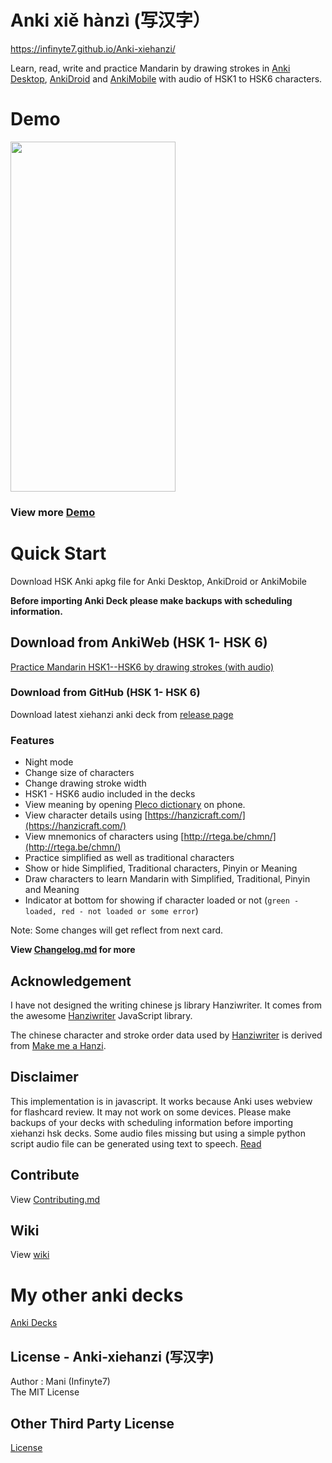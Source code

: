 # Anki xiě hànzì (写汉字）

https://infinyte7.github.io/Anki-xiehanzi/

Learn, read, write and practice Mandarin by drawing strokes in [Anki Desktop](https://apps.ankiweb.net/), [AnkiDroid](https://play.google.com/store/apps/details?id=com.ichi2.anki) and [AnkiMobile](https://apps.apple.com/us/app/ankimobile-flashcards/id373493387) with audio of HSK1 to HSK6 characters. 

# Demo

<img src="https://github.com/infinyte7/Anki-xiehanzi/blob/master/image/xiehanzi_anki_demo.gif?raw=true" height="560" width="264"></img>

### View more [Demo](Demo.md)

# Quick Start
Download HSK Anki apkg file for Anki Desktop, AnkiDroid or AnkiMobile

**Before importing Anki Deck please make backups with scheduling information.**

## Download from AnkiWeb (HSK 1- HSK 6)
[Practice Mandarin HSK1--HSK6 by drawing strokes (with audio)](https://ankiweb.net/shared/info/119943820)

### Download from GitHub (HSK 1- HSK 6)
Download latest xiehanzi anki deck from [release page](https://github.com/infinyte7/Anki-xiehanzi/releases)

### Features
- Night mode
- Change size of characters
- Change drawing stroke width
- HSK1 - HSK6 audio included in the decks
- View meaning by opening [Pleco dictionary](https://www.pleco.com/) on phone.
- View character details using [https://hanzicraft.com/](https://hanzicraft.com/) 
- View mnemonics of characters using [http://rtega.be/chmn/](http://rtega.be/chmn/)
- Practice simplified as well as traditional characters
- Show or hide Simplified, Traditional characters, Pinyin or Meaning
- Draw characters to learn Mandarin with Simplified, Traditional, Pinyin and Meaning
- Indicator at bottom for showing if character loaded or not (```green - loaded, red - not loaded or some error```)

Note: Some changes will get reflect from next card.

**View [Changelog.md](https://github.com/infinyte7/Anki-xiehanzi/blob/master/Changelog.md) for more**

## Acknowledgement
I have not designed the writing chinese js library Hanziwriter. It comes from the awesome [Hanziwriter](https://hanziwriter.org) JavaScript library. 

The chinese character and stroke order data used by [Hanziwriter](https://github.com/chanind/hanzi-writer)
is derived from [ Make me a Hanzi](https://github.com/skishore/makemeahanzi).
  
## Disclaimer
 This implementation is in javascript. It works because Anki uses webview for flashcard review. It may not work on some devices. Please make backups of your decks with scheduling information before importing xiehanzi hsk decks.
 Some audio files missing but using a simple python script audio file can be generated using text to speech. [Read](https://github.com/infinyte7/gtts-textToMp3)

## Contribute
 View [Contributing.md](https://github.com/infinyte7/Anki-xiehanzi/blob/master/Contributing.md)

## Wiki
View [wiki](https://github.com/infinyte7/Anki-xiehanzi/wiki)

# My other anki decks
[Anki Decks](https://ankiweb.net/shared/byauthor/119943820) 

## License - Anki-xiehanzi (写汉字)
Author : Mani (Infinyte7)
<br>The MIT License

## Other Third Party License
[License](https://github.com/infinyte7/Anki-xiehanzi/blob/master/License.md)
